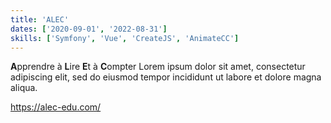 ```yaml
---
title: 'ALEC'
dates: ['2020-09-01', '2022-08-31']
skills: ['Symfony', 'Vue', 'CreateJS', 'AnimateCC']
---
```


**A**pprendre à **L**ire **E**t à **C**ompter
Lorem ipsum dolor sit amet, consectetur adipiscing elit, sed do eiusmod tempor incididunt ut labore et dolore magna aliqua.

https://alec-edu.com/